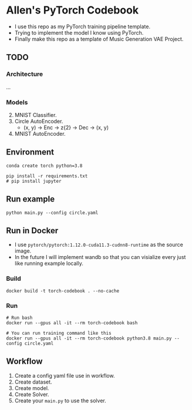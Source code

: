 # Allen's PyTorch Codebook

- I use this repo as my PyTorch training pipeline template.
- Trying to implement the model I know using PyTorch.
- Finally make this repo as a template of Music Generation VAE Project.

## TODO

### Architecture

...

### Models

2. MNIST Classifier.
3. Circle AutoEncoder.
   - (x, y) -> Enc -> z{2} -> Dec -> (x, y)
4. MNIST AutoEncoder.

## Environment

```
conda create torch python=3.8
```

```
pip install -r requirements.txt
# pip install jupyter
```

## Run example

```
python main.py --config circle.yaml
```

## Run in Docker

- I use `pytorch/pytorch:1.12.0-cuda11.3-cudnn8-runtime` as the source image.
- In the future I will implement wandb so that you can visialize every just like running example locally.

### Build

```
docker build -t torch-codebook . --no-cache
```

### Run

```
# Run bash
docker run --gpus all -it --rm torch-codebook bash

# You can run training command like this
docker run --gpus all -it --rm torch-codebook python3.8 main.py --config circle.yaml
```

## Workflow

1. Create a config yaml file use in workflow.
2. Create dataset.
3. Create model.
4. Create Solver.
5. Create your `main.py` to use the solver.
